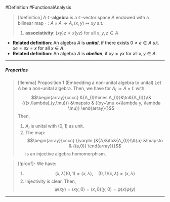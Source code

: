 #Definition #FunctionalAnalysis 

> [!definition]
> A **$\mathbb{C}$-algebra** is a $\mathbb{C}$-vector space $A$ endowed with a bilinear map $\cdot:A\times A\to A, (x,y)\mapsto xy$ s.t. 
> 1. **associativity**: $(xy)z=x(yz)$ for all $x,y,z\in A$

- **Related definition**: An algebra $A$ is ***unital***, if there exists $0\neq e\in A$ s.t. $xe=ex=x$ for all $x\in A$.
- **Related definition**: An algebra $A$ is ***abelian***, if $xy=yx$ for all $x,y\in A$. 
---
##### Properties
> [!lemma] Proposition 1 (Embedding a non-unital algebra to unital)
> Let $A$ be a non-unital algebra. Then, we have for $A_{I}:=A\times \mathbb{C}$ with:
> $$\begin{array}{cccc} &{A_{I}\times A_{I}}&\to&{A_{I}}\\&{((x,\lambda),(y,\mu))} &\mapsto & {(xy+\mu x+\lambda y, \lambda \mu)} \end{array}{}$$ Then,
> 1. $A_{I}$ is unital with $(0,1)$ as unit.
> 2. The map: $$\begin{array}{cccc} {\varphi:}&{A}&\to&{A_{I}}\\&{a} &\mapsto & {(a,0)} \end{array}{}$$is an injective algebra homomorphism.

> [!proof]-
> We have:
> 1. $$(x,\lambda)(0,1)=(x,\lambda),\quad (0,1)(x,\lambda)=(x,\lambda)$$
> 2. Injectivity is clear. Then,$$\varphi(xy)=(xy,0)=(x,0)(y,0)=\varphi(x)\varphi(y)$$
---